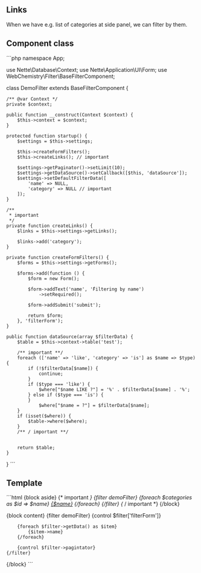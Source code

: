 ## Links

When we have e.g. list of categories at side panel, we can filter by them.

## Component class

´´´php
namespace App;

use Nette\Database\Context;
use Nette\Application\UI\Form;
use WebChemistry\Filter\BaseFilterComponent;

class DemoFilter extends BaseFilterComponent {

	/** @var Context */
	private $context;

	public function __construct(Context $context) {
		$this->context = $context;
	}

	protected function startup() {
	    $settings = $this->settings;
	    
	    $this->createFormFilters();
	    $this->createLinks(); // important
	    
	    $settings->getPaginator()->setLimit(10);
	    $settings->getDataSource()->setCallback([$this, 'dataSource']);
	    $settings->setDefaultFilterData([
	        'name' => NULL,
	        'category' => NULL // important
	    ]);
	}
	
	/**
	 * important
	 */
	private function createLinks() {
	    $links = $this->settings->getLinks();
	    
	    $links->add('category');
	}
	
	private function createFormFilters() {
	    $forms = $this->settings->getForms();
	    
	    $forms->add(function () {
	        $form = new Form();
	        
	        $form->addText('name', '̈́Filtering by name')
	            ->setRequired();
	            
	        $form->addSubmit('submit');
	        
	        return $form;
	    }, 'filterForm');
	}
	
	public function dataSource(array $filterData) {
		$table = $this->context->table('test');
		
		/** important **/
		foreach (['name' => 'like', 'category' => 'is'] as $name => $type) {
        	if (!$filterData[$name]) {                                                         
        		continue;                                                                      
        	}                                                                                  
        	if ($type === 'like') {                                                            
        		$where["$name LIKE ?"] = '%' . $filterData[$name] . '%';                       
        	} else if ($type === 'is') {                                                                           
        	}                                                                                  
        		$where["$name = ?"] = $filterData[$name];                                      
        }                                                                                      
        if (isset($where)) {                                                                   
        	$table->where($where);                                                             
        }                                                                                      
        /** / important **/


		return $table;
	}
}
´´´
## Template

´´´html
{block aside}
    {* important *}
    {filter demoFilter}
        {foreach $categories as $id => $name}
            <a href="$filter->dynamicLink('category', $id)">{$name}</a>
        {/foreach}
    {/filter}
    {* / important *}
{/block}

{block content}
    {filter demoFilter}
        {control $filter['filterForm']}
    
        {foreach $filter->getData() as $item}
            {$item->name}
        {/foreach}
        
        {control $filter->pagintator}
    {/filter}
{/block}
´´´
